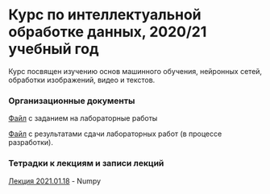 # Курс по интеллектуальной обработке данных, 2020/21 учебный год

Курс посвящен изучению основ машинного обучения, нейронных сетей, обработки изображений, видео и текстов.

### Организационные документы

[Файл](https://docs.google.com/spreadsheets/d/1VCe2vQokwhovOoktmc3KOXUuKvc0QRrD6ALH7LGqyTA/edit?usp=sharing) с заданием на лабораторные работы

[Файл](https://docs.google.com/spreadsheets/d/15qcGXwY_ezatuO580mGFK5b_w2evz_PCFGW5ML4yTH4/edit?usp=sharing) с результатами сдачи лабораторных работ (в процессе разработки).

### Тетрадки к лекциям и записи лекций

[Лекция 2021.01.18]() - Numpy

